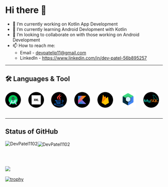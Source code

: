 # Hi there 👋

- 🔭 I’m currently working on Kotlin App Development
- 🌱 I’m currently learning Android Devlopment with Kotlin
- 👯 I’m looking to collaborate on with those working on Android Development
- 📫 How to reach me:
  - Email - devpateljp11@gmail.com
  - LinkedIn - https://www.linkedin.com/in/dev-patel-56b895257

***

## 🛠 Languages & Tool

<span><img src="android-studio.png" width='50px' heigth='25px'>&nbsp;&nbsp;&nbsp;&nbsp;&nbsp;</span>
<span><img src="xml.png" width='50px' heigth='25px'>&nbsp;&nbsp;&nbsp;&nbsp;&nbsp;</span>
<span><img src="java.png" width='50px' heigth='25px'>&nbsp;&nbsp;&nbsp;&nbsp;&nbsp;</span>
<span><img src="kotlin.png" width='50px' heigth='25px'>&nbsp;&nbsp;&nbsp;&nbsp;&nbsp;</span>
<span><img src="firebase.png" width='50px' heigth='25px'>&nbsp;&nbsp;&nbsp;&nbsp;&nbsp;</span>
<span><img src="jetpack.png" width='50px' heigth='25px'>&nbsp;&nbsp;&nbsp;&nbsp;&nbsp;</span>
<span><img src="mysql.png" width='50px' heigth='25px'>&nbsp;&nbsp;&nbsp;&nbsp;&nbsp;</span>

***

## Status of GitHub

<p><img align="left" src="https://github-readme-stats.vercel.app/api/top-langs?username=DevPatel1102&show_icons=true&locale=en&layout=compact" alt="DevPatel1102" /></p>

<p style="margin-top: 20px"><img align="left" src="https://github-readme-stats.vercel.app/api?username=DevPatel1102&show_icons=true&locale=en" alt="DevPatel1102" />&nbsp;&nbsp;&nbsp;</p><br>

<br>![](https://github-readme-streak-stats.herokuapp.com/?user=DevPatel1102&theme=merko&hide_border=false)<br/>

[![trophy](https://github-profile-trophy.vercel.app/?username=DevPatel1102&theme=monokai&row=1&column=7&margin-w=15)](https://github.com/ryo-ma/github-profile-trophy)<br>
